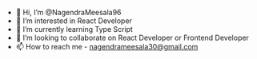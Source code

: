 - 👋 Hi, I’m @NagendraMeesala96
- 👀 I’m interested in React Developer
- 🌱 I’m currently learning Type Script
- 💞️ I’m looking to collaborate on React Developer or Frontend Developer
- 📫 How to reach me - nagendrameesala30@gmail.com

<!---
NagendraMeesala96/NagendraMeesala96 is a ✨ special ✨ repository because its `README.md` (this file) appears on your GitHub profile.
You can click the Preview link to take a look at your changes.
--->
